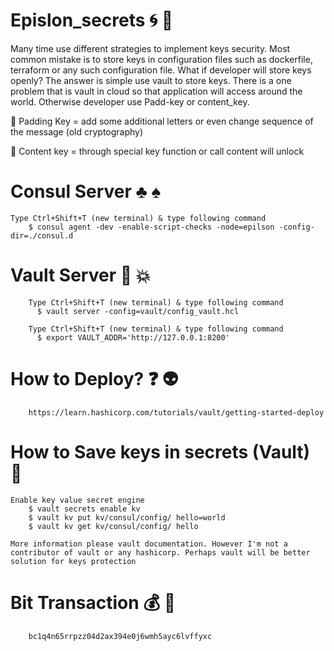 # Epislon_secrets :cyclone: :key:

Many time use different strategies to implement keys security. Most common mistake is to store keys in configuration files such as dockerfile, terraform or any such configuration file. What if developer will store keys openly? The answer is simple use vault to store keys. There is a one problem that is vault in cloud so that application will access around the world. Otherwise developer use Padd-key or content_key.

  :wine_glass: Padding Key = add some additional letters or even change sequence of the message (old cryptography)

  :satellite:  Content key = through special key function or call content will unlock

# Consul Server :clubs: :spades:

    Type Ctrl+Shift+T (new terminal) & type following command
        $ consul agent -dev -enable-script-checks -node=epilson -config-dir=./consul.d


# Vault Server :shell: :collision:

        Type Ctrl+Shift+T (new terminal) & type following command
          $ vault server -config=vault/config_vault.hcl 
        
        Type Ctrl+Shift+T (new terminal) & type following command 
          $ export VAULT_ADDR='http://127.0.0.1:8200'

# How to Deploy? :question: :alien:

        https://learn.hashicorp.com/tutorials/vault/getting-started-deploy


# How to Save keys in secrets (Vault) :cop:

    Enable key value secret engine
        $ vault secrets enable kv 
        $ vault kv put kv/consul/config/ hello=world
        $ vault kv get kv/consul/config/ hello

    More information please vault documentation. However I'm not a contributor of vault or any hashicorp. Perhaps vault will be better solution for keys protection    
    
# Bit Transaction :moneybag: :money_with_wings:

        bc1q4n65rrpzz04d2ax394e0j6wmh5ayc6lvffyxc
